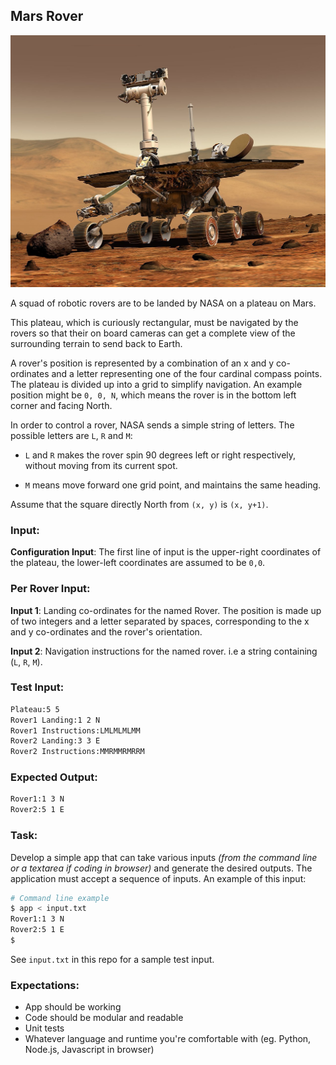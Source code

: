 ## Mars Rover

![Mars Rover](/rover.jpg?raw=true "Mars Rover")

A squad of robotic rovers are to be landed by NASA on a plateau on Mars.

This plateau, which is curiously rectangular, must be navigated by the rovers so that their on board cameras can get a complete view of the surrounding terrain to send back to Earth.

A rover's position is represented by a combination of an x and y co-ordinates and a letter representing one of the four cardinal compass points. The plateau is divided up into a grid to simplify navigation. An example position might be `0, 0, N`, which means the rover is in the bottom left corner and facing North.

In order to control a rover, NASA sends a simple string of letters. The possible letters are `L`, `R` and `M`:

* `L` and `R` makes the rover spin 90 degrees left or right respectively, without moving from its current spot.

* `M` means move forward one grid point, and maintains the same heading.

Assume that the square directly North from `(x, y)` is `(x, y+1)`.

### Input:

**Configuration Input**: The first line of input is the upper-right coordinates of the plateau, the lower-left coordinates are assumed to be `0,0`.

### Per Rover Input:

**Input 1**: Landing co-ordinates for the named Rover. The position is made up of two integers and a letter separated by spaces, corresponding to the x and y co-ordinates and the rover's orientation.

**Input 2**: Navigation instructions for the named rover. i.e a string containing (`L`, `R`, `M`).

### Test Input:
```bash
Plateau:5 5
Rover1 Landing:1 2 N
Rover1 Instructions:LMLMLMLMM
Rover2 Landing:3 3 E
Rover2 Instructions:MMRMMRMRRM
```

### Expected Output:
```bash
Rover1:1 3 N
Rover2:5 1 E
```
### Task:

Develop a simple app that can take various inputs _(from the command line or a textarea if coding in browser)_ and generate the desired outputs. The application must accept a sequence of inputs. An example of this input:
```bash
# Command line example
$ app < input.txt
Rover1:1 3 N
Rover2:5 1 E
$
```
See `input.txt` in this repo for a sample test input.

### Expectations:

- App should be working
- Code should be modular and readable
- Unit tests
- Whatever language and runtime you're comfortable with (eg. Python, Node.js, Javascript in browser)
